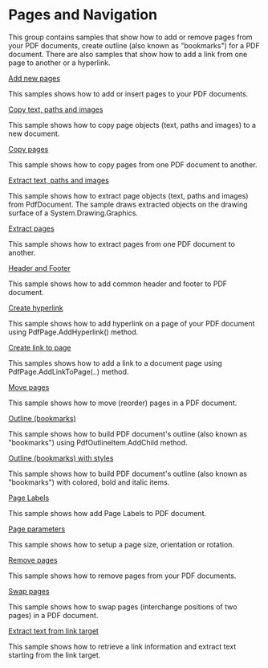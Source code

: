 # Pages and Navigation
This group contains samples that show how to add or remove pages from your PDF documents, create outline (also known as "bookmarks") for a PDF document. There are also samples that show how to add a link from one page to another or a hyperlink.

[Add new pages](/Samples/Pages%20and%20Navigation/AddPages)

This samples shows how to add or insert pages to your PDF documents.

[Copy text, paths and images](/Samples/Pages%20and%20Navigation/CopyPageObjects)

This sample shows how to copy page objects (text, paths and images) to a new document.

[Copy pages](/Samples/Pages%20and%20Navigation/CopyPages)

This sample shows how to copy pages from one PDF document to another.

[Extract text, paths and images](/Samples/Pages%20and%20Navigation/ExtractPageObjects)

This sample shows how to extract page objects (text, paths and images) from PdfDocument. The sample draws extracted objects on the drawing surface of a System.Drawing.Graphics.

[Extract pages](/Samples/Pages%20and%20Navigation/ExtractPages)

This sample shows how to extract pages from one PDF document to another.

[Header and Footer](/Samples/Pages%20and%20Navigation/HeaderAndFooter)

This sample shows how to add common header and footer to PDF document.

[Create hyperlink](/Samples/Pages%20and%20Navigation/Hyperlink)

This sample shows how to add hyperlink on a page of your PDF document using PdfPage.AddHyperlink() method.

[Create link to page](/Samples/Pages%20and%20Navigation/LinkToPage)

This samples shows how to add a link to a document page using PdfPage.AddLinkToPage(..) method.

[Move pages](/Samples/Pages%20and%20Navigation/MovePages)

This sample shows how to move (reorder) pages in a PDF document.

[Outline (bookmarks)](/Samples/Pages%20and%20Navigation/Outline)

This sample shows how to build PDF document's outline (also known as "bookmarks") using PdfOutlineItem.AddChild method.

[Outline (bookmarks) with styles](/Samples/Pages%20and%20Navigation/OutlineWithStyles)

This sample shows how to build PDF document's outline (also known as "bookmarks") with colored, bold and italic items.

[Page Labels](/Samples/Pages%20and%20Navigation/PageLabels)

This sample shows how add Page Labels to PDF document.

[Page parameters](/Samples/Pages%20and%20Navigation/PageParameters)

This sample shows how to setup a page size, orientation or rotation.

[Remove pages](/Samples/Pages%20and%20Navigation/RemovePages)

This sample shows how to remove pages from your PDF documents.

[Swap pages](/Samples/Pages%20and%20Navigation/SwapPages)

This sample shows how to swap pages (interchange positions of two pages) in a PDF document.

[Extract text from link target](/Samples/Pages%20and%20Navigation/TextFromLink)

This sample shows how to retrieve a link information and extract text starting from the link target.
